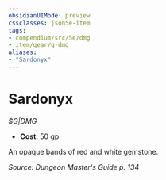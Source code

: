 ```yaml
---
obsidianUIMode: preview
cssclasses: json5e-item
tags:
- compendium/src/5e/dmg
- item/gear/g-dmg
aliases: 
- "Sardonyx"
---
```

# Sardonyx
*$G|DMG*  

- **Cost**: 50 gp

An opaque bands of red and white gemstone.

*Source: Dungeon Master's Guide p. 134*